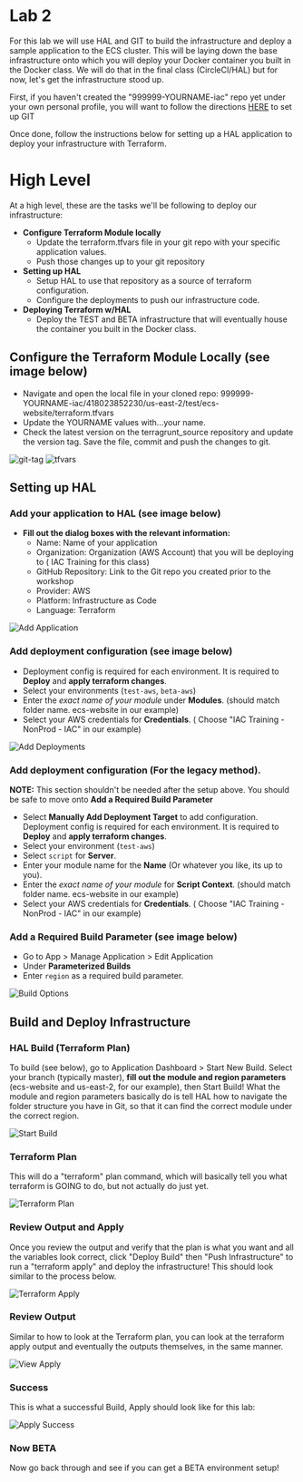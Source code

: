 # Lab 2

For this lab we will use HAL and GIT to build the infrastructure and deploy a sample application to the ECS cluster.  This will be laying down the base infrastructure onto which you will deploy your Docker container you built in the Docker class.  We will do that in the final class (CircleCI/HAL) but for now, let's get the infrastructure stood up.

First, if you haven't created the "999999-YOURNAME-iac" repo yet under your own personal profile, you will want to follow the directions [HERE](https://git.rockfin.com/training-iac/training-starter-kit#setting-up-git) to set up GIT

Once done, follow the instructions below for setting up a HAL application to deploy your infrastructure with Terraform.

# High Level

At a high level, these are the tasks we'll be following to deploy our infrastructure:
- **Configure Terraform Module locally**
    * Update the terraform.tfvars file in your git repo with your specific application values.
    * Push those changes up to your git repository
- **Setting up HAL**
    * Setup HAL to use that repository as a source of terraform configuration.
    * Configure the deployments to push our infrastructure code.
- **Deploying Terraform w/HAL**
    * Deploy the TEST and BETA infrastructure that will eventually house the container you built in the Docker class.

## Configure the Terraform Module Locally (see image below)

- Navigate and open the local file in your cloned repo: 999999-YOURNAME-iac/418023852230/us-east-2/test/ecs-website/terraform.tfvars
- Update the YOURNAME values with...your name.
- Check the latest version on the terragrunt_source repository and update the version tag.  Save the file, commit and push the changes to git.

![git-tag](assets/git-tag.png)
![tfvars](assets/example-tfvars.png)

## Setting up HAL

### Add your application to HAL (see image below)
- **Fill out the dialog boxes with the relevant information:**
    * Name: Name of your application
    * Organization: Organization (AWS Account) that you will be deploying to ( IAC Training for this class)
    * GitHub Repository: Link to the Git repo you created prior to the workshop
    * Provider: AWS
    * Platform: Infrastructure as Code
    * Language: Terraform

![Add Application](assets/add-application.png)

### Add deployment configuration (see image below)
- Deployment config is required for each environment.
      It is required to **Deploy** and **apply terraform changes**.
- Select your environments (`test-aws`, `beta-aws`)
- Enter the *exact name of your module* under **Modules**. (should match folder name.  ecs-website in our example)
- Select your AWS credentials for **Credentials**. ( Choose "IAC Training - NonProd - IAC" in our example) 

![Add Deployments](assets/add-deployments.png)

### Add deployment configuration (For the legacy method). 
**NOTE:** This section shouldn't be needed after the setup above. You should be safe to move onto **Add a Required Build Parameter**

- Select **Manually Add Deployment Target** to add configuration. Deployment config is required for each environment.
      It is required to **Deploy** and **apply terraform changes**.
- Select your environment (`test-aws`)
- Select `script` for **Server**.
- Enter your module name for the **Name** (Or whatever you like, its up to you).
- Enter the *exact name of your module* for **Script Context**. (should match folder name.  ecs-website in our example)
- Select your AWS credentials for **Credentials**. ( Choose "IAC Training - NonProd - IAC" in our example)

### Add a Required Build Parameter (see image below)
- Go to App > Manage Application > Edit Application
- Under **Parameterized Builds**
- Enter `region` as a required build parameter.

![Build Options](assets/build-params.png)

## Build and Deploy Infrastructure

### HAL Build (Terraform Plan)

To build (see below), go to Application Dashboard > Start New Build. Select your branch (typically master), **fill out the module and region parameters** (ecs-website and us-east-2, for our example), then Start Build! What the module and region parameters basically do is tell HAL how to navigate the folder structure you have in Git, so that it can find the correct module under the correct region.

![Start Build](assets/start-build.png)

### Terraform Plan

This will do a "terraform" plan command, which will basically tell you what terraform is GOING to do, but not actually do just yet. 

![Terraform Plan](assets/terraform-plan.png)

### Review Output and Apply

Once you review the output and verify that the plan is what you want and all the variables look correct, click "Deploy Build" then "Push Infrastructure" to run a "terraform apply" and deploy the infrastructure!  This should look similar to the process below.

![Terraform Apply](assets/deploy-build.png)

### Review Output

Similar to how to look at the Terraform plan, you can look at the terraform apply output and eventually the outputs themselves, in the same manner.

![View Apply](assets/view-apply.png)

### Success

This is what a successful Build, Apply should look like for this lab:

![Apply Success](assets/deploy-success.png)

### Now BETA

Now go back through and see if you can get a BETA environment setup! 
